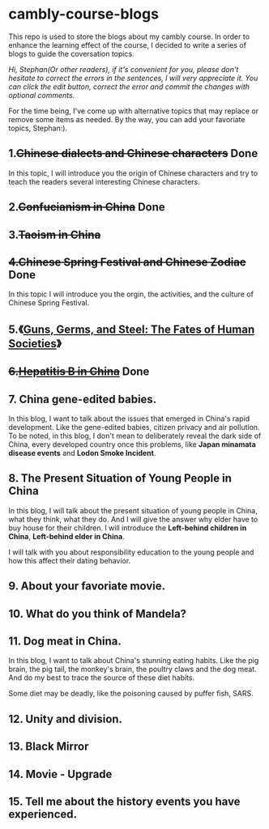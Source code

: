 # cambly-course-blogs
This repo is used to store the blogs about my cambly course. In order to enhance the learning effect of the course, I decided to write a series of blogs to guide the coversation topics.

*Hi, Stephan(Or other readers), if it's convenient for you, please don't hesitate to correct the errors in the sentences, I will very appreciate it. You can click the edit button, correct the error and commit the changes with optional comments.*

For the time being, I've come up with alternative topics that may replace or remove some items as needed. By the way, you can add your favoriate topics, Stephan:).

## 1.~~Chinese dialects and Chinese characters~~ Done
In this topic, I will introduce you the origin of Chinese characters and try to teach the readers several interesting Chinese characters.

## 2.~~Confucianism in China~~ Done

## 3.~~Taoism in China~~

## ~~4.Chinese Spring Festival and Chinese Zodiac~~ Done

In this topic I will introduce you the orgin, the activities, and the culture of Chinese Spring Festival.

## 5.《[Guns, Germs, and Steel: The Fates of Human Societies](https://www.amazon.com/Guns-Germs-Steel-Fates-Societies/dp/0393317552)》

## ~~6.[Hepatitis B in China](https://en.wikipedia.org/wiki/Hepatitis_B_in_China)~~ Done

## 7. China gene-edited babies.
In this blog, I want to talk about the issues that emerged in China's rapid development. Like the gene-edited babies, citizen privacy and air pollution. To be noted, in this blog, I don't mean to deliberately reveal the dark side of China, every developed country once this problems, like **Japan minamata disease events** and **Lodon Smoke Incident**.

## 8. The Present Situation of Young People in China

In this blog, I will talk about the present situation of young people in China, what they think, what they do. And I will give the answer why elder have to buy house for their children. I will introduce the **Left-behind children in China**, **Left-behind elder in China**.

I will talk with you about responsibility education to the young people and how this affect their dating behavior.

## 9. About your favoriate movie.

## 10. What do you think of Mandela?

## 11. Dog meat in China.

In this blog, I want to talk about China's stunning eating habits. Like the pig brain, the pig tail, the monkey's brain, the poultry claws and the dog meat. And do my best to trace the source of these diet habits.

Some diet may be deadly, like the poisoning caused by puffer fish, SARS.

## 12. Unity and division.

## 13. Black Mirror

## 14. Movie - Upgrade

## 15. Tell me about the history events you have experienced.

